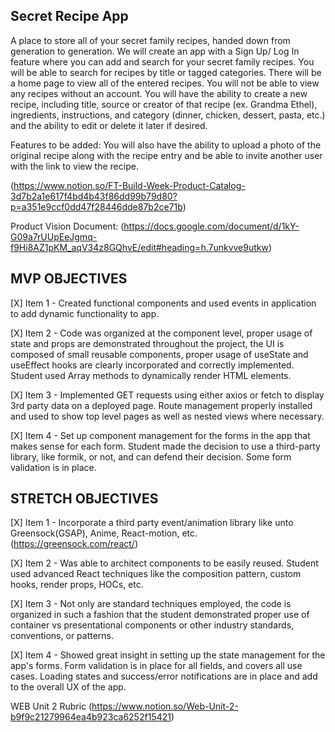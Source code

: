 ## Secret Recipe App
A place to store all of your secret family recipes, handed down from generation to generation. We will create an app with a Sign Up/ Log In feature where you can add and search for your secret family recipes. You will be able to search for recipes by title or tagged categories. There will be a home page to view all of the entered recipes. You will not be able to view any recipes without an account. You will have the ability to create a new recipe, including title, source or creator of that recipe (ex. Grandma Ethel), ingredients, instructions, and category (dinner, chicken, dessert, pasta, etc.) and the ability to edit or delete it later if desired. 

Features to be added:
You will also have the ability to upload a photo of the original recipe along with the recipe entry and be able to invite another user with the link to view the recipe.

(https://www.notion.so/FT-Build-Week-Product-Catalog-3d7b2a1e617f4bd4b43f86dd99b79d80?p=a351e9ccf0dd47f28446dde87b2ce71b)


Product Vision Document:
(https://docs.google.com/document/d/1kY-G09a7rUUpEeJgmq-f9Hi8AZ1pKM_aqV34z8GQhvE/edit#heading=h.7unkvve9utkw)

## MVP OBJECTIVES
[X] Item 1 - Created functional components and used events in application to add dynamic functionality to app.

[X] Item 2 - Code was organized at the component level, proper usage of state and props are demonstrated throughout the project, the UI is composed of small reusable components, proper usage of useState and useEffect hooks are clearly incorporated and correctly implemented. Student used Array methods to dynamically render HTML elements.

[X] Item 3 - Implemented GET requests using either axios or fetch to display 3rd party data on a deployed page. Route management properly installed and used to show top level pages as well as nested views where necessary.

[X] Item 4 - Set up component management for the forms in the app that makes sense for each form. Student made the decision to use a third-party library, like formik, or not, and can defend their decision. Some form validation is in place.

## STRETCH OBJECTIVES
[X] Item 1 - Incorporate a third party event/animation library like unto Greensock(GSAP), Anime, React-motion, etc. (https://greensock.com/react/)

[X] Item 2 - Was able to architect components to be easily reused. Student used advanced React techniques like the composition pattern, custom hooks, render props, HOCs, etc.

[X] Item 3 - Not only are standard techniques employed, the code is organized in such a fashion that the student demonstrated proper use of container vs presentational components or other industry standards, conventions, or patterns.

[X] Item 4 - Showed great insight in setting up the state management for the app's forms. Form validation is in place for all fields, and covers all use cases. Loading states and success/error notifications are in place and add to the overall UX of the app.

WEB Unit 2 Rubric (https://www.notion.so/Web-Unit-2-b9f9c21279964ea4b923ca6252f15421)



